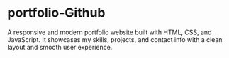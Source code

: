 # portfolio-Github
A responsive and modern portfolio website built with HTML, CSS, and JavaScript. It showcases my skills, projects, and contact info with a clean layout and smooth user experience.
